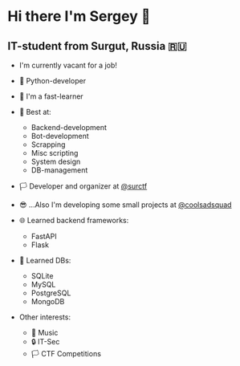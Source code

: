 # Hi there I'm Sergey 👋

## IT-student from Surgut, Russia 🇷🇺

- I'm currently vacant for a job!

- 🐍 Python-developer

- 🏃 I'm a fast-learner

- 🎯 Best at:
  - Backend-development
  - Bot-development
  - Scrapping
  - Misc scripting
  - System design
  - DB-management

- 🏳️ Developer and organizer at [@surctf](https://github.com/surctf)

- 😎 ...Also I'm developing some small projects at [@coolsadsquad](https://github.com/coolsadsquad)

- 🌐 Learned backend frameworks:
  - FastAPI
  - Flask

- 💾 Learned DBs:
  - SQLite
  - MySQL
  - PostgreSQL
  - MongoDB

- Other interests:
  - 🎵 Music
  - 🔒 IT-Sec
  - 🏳️ CTF Competitions
<!--
**richkats/richkats** is a ✨ _special_ ✨ repository because its `README.md` (this file) appears on your GitHub profile.

Here are some ideas to get you started:

- 🔭 I’m currently working on ...
- 🌱 I’m currently learning ...
- 👯 I’m looking to collaborate on ...
- 🤔 I’m looking for help with ...
- 💬 Ask me about ...
- 📫 How to reach me: ...
- 😄 Pronouns: ...
- ⚡ Fun fact: ...
-->
